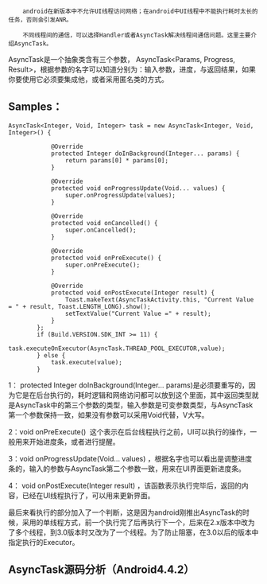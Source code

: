         android在新版本中不允许UI线程访问网络；在android中UI线程中不能执行耗时太长的任务，否则会引发ANR。

        不同线程间的通信，可以选择Handler或者AsyncTask解决线程间通信问题。这里主要介绍AsyncTask。

AsyncTask是一个抽象类含有三个参数， AsyncTask&lt;Params, Progress, Result&gt;，根据参数的名字可以知道分别为：输入参数，进度，与返回结果，如果你要使用它必须要集成他，或者采用匿名类的方式。

## Samples：

```
AsyncTask<Integer, Void, Integer> task = new AsyncTask<Integer, Void, Integer>() {

			@Override
			protected Integer doInBackground(Integer... params) {
				return params[0] * params[0];
			}

			@Override
			protected void onProgressUpdate(Void... values) {
				super.onProgressUpdate(values);
			}

			@Override
			protected void onCancelled() {
				super.onCancelled();
			}
			
			@Override
			protected void onPreExecute() {
				super.onPreExecute();
			}

			@Override
			protected void onPostExecute(Integer result) {
				Toast.makeText(AsyncTaskActivity.this, "Current Value = " + result, Toast.LENGTH_LONG).show();
				setTextValue("Current Value =" + result);
			}
		};
		if (Build.VERSION.SDK_INT >= 11) {
			task.executeOnExecutor(AsyncTask.THREAD_POOL_EXECUTOR,value);
		} else {
			task.execute(value);
		}
```

1： protected Integer doInBackground\(Integer... params\)是必须要重写的，因为它是在后台执行的，耗时逻辑和网络访问都可以放到这个里面，其中返回类型就是AsyncTask中的第三个参数的类型，输入参数是可变参数类型，与AsyncTask第一个参数保持一致，如果没有参数可以采用Void代替，V大写。

2：void onPreExecute\(\)  这个表示在后台线程执行之前，UI可以执行的操作，一般用来开始进度条，或者进行提醒。

3：void onProgressUpdate\(Void... values\) ，根据名字也可以看出是调整进度条的，输入的参数与AsyncTask第二个参数一致，用来在UI界面更新进度条。

4： void onPostExecute\(Integer result\) ，该函数表示执行完毕后，返回的内容，已经在UI线程执行了，可以用来更新界面。

最后来看执行的部分加入了一个判断，这是因为android刚推出AsyncTask的时候，采用的单线程方式，前一个执行完了后再执行下一个，后来在2.x版本中改为了多个线程，到3.0版本时又改为了一个线程。为了防止阻塞，在3.0以后的版本中指定执行的Executor。



## AsyncTask源码分析（Android4.4.2）





